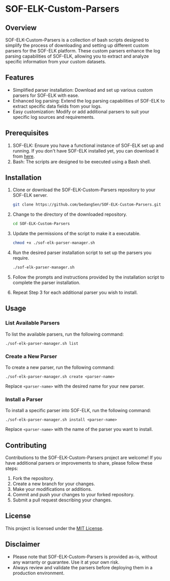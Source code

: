 # SOF-ELK-Custom-Parsers

## Overview

SOF-ELK-Custom-Parsers is a collection of bash scripts designed to simplify the process of downloading and setting up different custom parsers for the SOF-ELK platform. These custom parsers enhance the log parsing capabilities of SOF-ELK, allowing you to extract and analyze specific information from your custom datasets.

## Features

+ Simplified parser installation: Download and set up various custom parsers for SOF-ELK with ease.
+ Enhanced log parsing: Extend the log parsing capabilities of SOF-ELK to extract specific data fields from your logs.
+ Easy customization: Modify or add additional parsers to suit your specific log sources and requirements.

## Prerequisites

1. SOF-ELK: Ensure you have a functional instance of SOF-ELK set up and running. If you don't have SOF-ELK installed yet, you can download it from [here](https://github.com/philhagen/sof-elk/blob/main/VM_README.md).
1. Bash: The scripts are designed to be executed using a Bash shell.

## Installation

1. Clone or download the SOF-ELK-Custom-Parsers repository to your SOF-ELK server.

   ```bash
   git clone https://github.com/bedangSen/SOF-ELK-Custom-Parsers.git
   ```

2. Change to the directory of the downloaded repository.

   ```bash
   cd SOF-ELK-Custom-Parsers
   ```

3. Update the permissions of the script to make it a executable.

   ```bash
   chmod +x ./sof-elk-parser-manager.sh
   ```

3. Run the desired parser installation script to set up the parsers you require.

   ```bash
   ./sof-elk-parser-manager.sh
   ```

4. Follow the prompts and instructions provided by the installation script to complete the parser installation.

5. Repeat Step 3 for each additional parser you wish to install.

## Usage

### List Available Parsers

To list the available parsers, run the following command:
```
./sof-elk-parser-manager.sh list
```

### Create a New Parser

To create a new parser, run the following command:
```
./sof-elk-parser-manager.sh create <parser-name>
```

Replace `<parser-name>` with the desired name for your new parser.

### Install a Parser

To install a specific parser into SOF-ELK, run the following command:
```
./sof-elk-parser-manager.sh install <parser-name>
```

Replace `<parser-name>` with the name of the parser you want to install.

## Contributing

Contributions to the SOF-ELK-Custom-Parsers project are welcome! If you have additional parsers or improvements to share, please follow these steps:

1. Fork the repository.
2. Create a new branch for your changes.
3. Make your modifications or additions.
4. Commit and push your changes to your forked repository.
5. Submit a pull request describing your changes.

## License

This project is licensed under the [MIT License](LICENSE).

## Disclaimer

- Please note that SOF-ELK-Custom-Parsers is provided as-is, without any warranty or guarantee. Use it at your own risk.
- Always review and validate the parsers before deploying them in a production environment.
